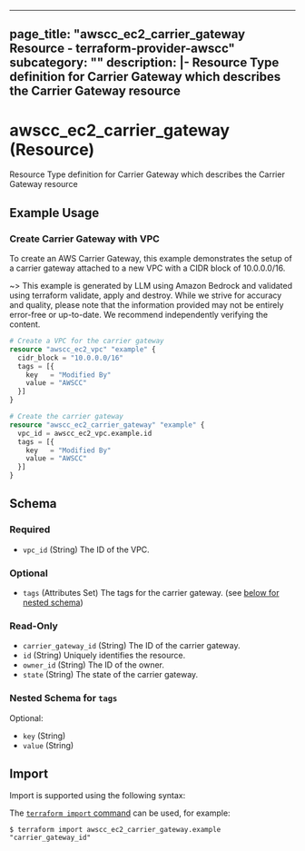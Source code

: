
---
page_title: "awscc_ec2_carrier_gateway Resource - terraform-provider-awscc"
subcategory: ""
description: |-
  Resource Type definition for Carrier Gateway which describes the Carrier Gateway resource
---

# awscc_ec2_carrier_gateway (Resource)

Resource Type definition for Carrier Gateway which describes the Carrier Gateway resource

## Example Usage

### Create Carrier Gateway with VPC

To create an AWS Carrier Gateway, this example demonstrates the setup of a carrier gateway attached to a new VPC with a CIDR block of 10.0.0.0/16.

~> This example is generated by LLM using Amazon Bedrock and validated using terraform validate, apply and destroy. While we strive for accuracy and quality, please note that the information provided may not be entirely error-free or up-to-date. We recommend independently verifying the content.

```terraform
# Create a VPC for the carrier gateway
resource "awscc_ec2_vpc" "example" {
  cidr_block = "10.0.0.0/16"
  tags = [{
    key   = "Modified By"
    value = "AWSCC"
  }]
}

# Create the carrier gateway
resource "awscc_ec2_carrier_gateway" "example" {
  vpc_id = awscc_ec2_vpc.example.id
  tags = [{
    key   = "Modified By"
    value = "AWSCC"
  }]
}
```

<!-- schema generated by tfplugindocs -->
## Schema

### Required

- `vpc_id` (String) The ID of the VPC.

### Optional

- `tags` (Attributes Set) The tags for the carrier gateway. (see [below for nested schema](#nestedatt--tags))

### Read-Only

- `carrier_gateway_id` (String) The ID of the carrier gateway.
- `id` (String) Uniquely identifies the resource.
- `owner_id` (String) The ID of the owner.
- `state` (String) The state of the carrier gateway.

<a id="nestedatt--tags"></a>
### Nested Schema for `tags`

Optional:

- `key` (String)
- `value` (String)

## Import

Import is supported using the following syntax:

The [`terraform import` command](https://developer.hashicorp.com/terraform/cli/commands/import) can be used, for example:

```shell
$ terraform import awscc_ec2_carrier_gateway.example "carrier_gateway_id"
```
